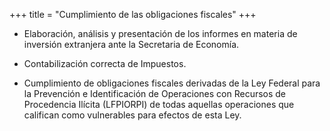 +++
title = "Cumplimiento de las obligaciones fiscales"
+++
* Elaboración, análisis y presentación de los informes en materia de inversión extranjera
ante la Secretaria de Economía.


* Contabilización correcta de Impuestos.


* Cumplimiento de obligaciones fiscales derivadas de la Ley Federal para la Prevención e
Identificación de Operaciones con Recursos de Procedencia Ilícita (LFPIORPI) de todas
aquellas operaciones que califican como vulnerables para efectos de esta Ley.